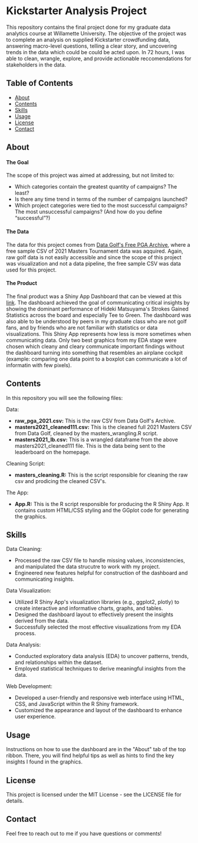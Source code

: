 # Kickstarter Analysis Project

This repository contains the final project done for my graduate data analytics course at Willamette University. The objective of the project was to complete an analysis on supplied Kickstarter crowdfunding data, answering macro-level questions, telling a clear story, and uncovering trends in the data which could be could be acted upon. In 72 hours, I was able to clean, wrangle, explore, and provide actionable reccomendations for stakeholders in the data.


## Table of Contents

- [About](#about)
- [Contents](#contents)
- [Skills](#skills)
- [Usage](#usage)
- [License](#license)
- [Contact](#contact)

## About

#### The Goal

The scope of this project was aimed at addressing, but not limited to:

- Which categories contain the greatest quantity of campaigns? The least?
- Is there any time trend in terms of the number of campaigns launched?
- Which project categories were tied to the most successful campaigns? The most unsuccessful campaigns? (And how do you define “successful”?)

#### The Data

The data for this project comes from [Data Golf's Free PGA Archive](https://datagolf.com/raw-data-archive), where a free sample CSV of 2021 Masters Tournament data was aqquired. Again, raw golf data is not easily accessible and since the scope of this project was visualization and not a data pipeline, the free sample CSV was data used for this project.

#### The Product

The final product was a Shiny App Dashboard that can be viewed at this [link](https://aweirth.shinyapps.io/shiny_masters/). The dashboard achieved the goal of communicating critical insights by showing the dominant performance of Hideki Matsuyama's Strokes Gained Statistics across the board and especially Tee to Green. The dashboard was also able to be understood by peers in my graduate class who are not golf fans, and by friends who are not familiar with statistics or data visualizations. This Shiny App represents how less is more sometimes when communicating data. Only two best graphics from my EDA stage were chosen which cleany and cleary communicate important findings without the dashboard turning into something that resembles an airplane cockpit (example: comparing one data point to a boxplot can communicate a lot of informatin with few pixels).

## Contents

In this repository you will see the following files:

Data:
- **raw_pga_2021.csv:** This is the raw CSV from Data Golf's Archive.
- **masters2021_cleaned111.csv:** This is the cleaned full 2021 Masters CSV from Data Golf, cleaned by the masters_wrangling.R script.
- **masters2021_lb.csv:** This is a wrangled dataframe from the above masters2021_cleaned111 file. This is the data being sent to the leaderboard on the homepage.

Cleaning Script:
- **masters_cleaning.R:** This is the script responsible for cleaning the raw csv and prodicing the cleaned CSV's.

The App:
- **App.R:** This is the R script responsible for producing the R Shiny App. It contains custom HTML/CSS styling and the GGplot code for generating the graphics.

## Skills

Data Cleaning:
- Processed the raw CSV file to handle missing values, inconsistencies, and manipulated the data strucutre to work with my project.
- Engineered new features helpful for construction of the dashboard and communicating insights.
  
Data Visualization:
- Utilized R Shiny App's visualization libraries (e.g., ggplot2, plotly) to create interactive and informative charts, graphs, and tables.
- Designed the dashboard layout to effectively present the insights derived from the data.
- Successfully selected the most effective visualizations from my EDA process.
  
Data Analysis:
- Conducted exploratory data analysis (EDA) to uncover patterns, trends, and relationships within the dataset.
- Employed statistical techniques to derive meaningful insights from the data.
  
Web Development:
- Developed a user-friendly and responsive web interface using HTML, CSS, and JavaScript within the R Shiny framework.
- Customized the appearance and layout of the dashboard to enhance user experience.

## Usage

Instructions on how to use the dashboard are in the "About" tab of the top ribbon. There, you will find helpful tips as well as hints to find the key insights I found in the graphics.

## License

This project is licensed under the MIT License - see the LICENSE file for details.

## Contact

Feel free to reach out to me if you have questions or comments!


